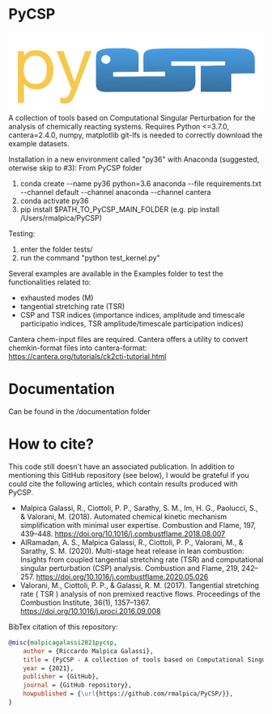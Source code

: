 # PyCSP
![Screenshot](logo.png)
A collection of tools based on Computational Singular Perturbation for the analysis of chemically reacting systems. 
Requires Python <=3.7.0, cantera=2.4.0, numpy, matplotlib
git-lfs is needed to correctly download the example datasets.

Installation in a new environment called "py36" with Anaconda (suggested, oterwise skip to #3):
From PyCSP folder
1) conda create --name py36 python=3.6 anaconda --file requirements.txt --channel default --channel anaconda --channel cantera
2) conda activate py36
3) pip install $PATH_TO_PyCSP_MAIN_FOLDER (e.g. pip install /Users/rmalpica/PyCSP)


Testing:
1) enter the folder tests/
2) run the command "python test_kernel.py"

Several examples are available in the Examples folder to test the functionalities related to:
- exhausted modes (M) 
- tangential stretching rate (TSR)
- CSP and TSR indices (importance indices, amplitude and timescale participatio indices, TSR amplitude/timescale participation indices)

Cantera chem-input files are required. Cantera offers a utility to convert chemkin-format files into cantera-format: https://cantera.org/tutorials/ck2cti-tutorial.html

# Documentation
Can be found in the /documentation folder

# How to cite?
This code still doesn't have an associated publication. In addition to mentioning this GitHub repository (see below), I would be grateful if you could cite the following articles, which contain results produced with PyCSP.
- Malpica Galassi, R., Ciottoli, P. P., Sarathy, S. M., Im, H. G., Paolucci, S., & Valorani, M. (2018). Automated chemical kinetic mechanism simplification with minimal user expertise. Combustion and Flame, 197, 439–448. https://doi.org/10.1016/j.combustflame.2018.08.007
- AlRamadan, A. S., Malpica Galassi, R., Ciottoli, P. P., Valorani, M., & Sarathy, S. M. (2020). Multi-stage heat release in lean combustion: Insights from coupled tangential stretching rate (TSR) and computational singular perturbation (CSP) analysis. Combustion and Flame, 219, 242–257. https://doi.org/10.1016/j.combustflame.2020.05.026
- Valorani, M., Ciottoli, P. P., & Galassi, R. M. (2017). Tangential stretching rate ( TSR ) analysis of non premixed reactive flows. Proceedings of the Combustion Institute, 36(1), 1357–1367. https://doi.org/10.1016/j.proci.2016.09.008

BibTex citation of this repository:
```bibtex
@misc{malpicagalassi2021pycsp,
    author = {Riccardo Malpica Galassi},
    title = {PyCSP - A collection of tools based on Computational Singular Perturbation for the analysis of chemically reacting systems.},
    year = {2021},
    publisher = {GitHub},
    journal = {GitHub repository},
    howpublished = {\url{https://github.com/rmalpica/PyCSP/}},
}
```

